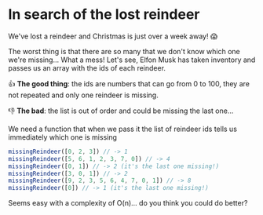 # In search of the lost reindeer

We've lost a reindeer and Christmas is just over a week away! 😱

The worst thing is that there are so many that we don't know which one we're missing... What a mess! Let's see, Elfon Musk has taken inventory and passes us an array with the ids of each reindeer.

👍 **The good thing**: the ids are numbers that can go from 0 to 100, they are not repeated and only one reindeer is missing.

👎 **The bad**: the list is out of order and could be missing the last one...

We need a function that when we pass it the list of reindeer ids tells us immediately which one is missing

```JavaScript
missingReindeer([0, 2, 3]) // -> 1
missingReindeer([5, 6, 1, 2, 3, 7, 0]) // -> 4
missingReindeer([0, 1]) // -> 2 (it's the last one missing!)
missingReindeer([3, 0, 1]) // -> 2
missingReindeer([9, 2, 3, 5, 6, 4, 7, 0, 1]) // -> 8
missingReindeer([0]) // -> 1 (it's the last one missing!)
```

Seems easy with a complexity of O(n)... do you think you could do better?
